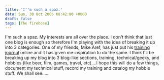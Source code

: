 ```yaml
---
title: 'I''m such a spaz.'
date: Sun, 30 Oct 2005 08:42:00 +0000
draft: false
tags: [The firehose]
---
```


I'm such a spaz. My interests are all over the place. I don't think that just one blog is enough so therefore I'm playing with the idea of breaking it up into 3 categories. One of my friends, Mike Aref, has just put his [training journal](http://www.nickburaglio.com/) online and it has given me inspiration to do the same. I think I'll be breaking up my blog into 3 blog-like sections, training, technical/geeky, and hobbies (like beer, film, games, travel, etc)....I hope this will do a few things, document my technical stuff, record my training and catalog my hobbie stuff. We shall see.....